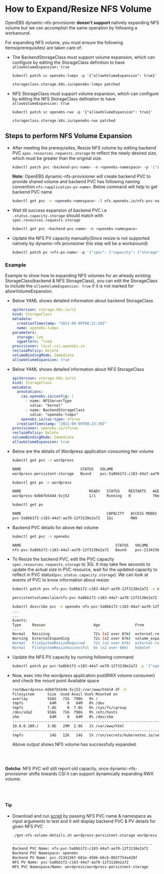 # How to Expand/Resize NFS Volume

OpenEBS dynamic-nfs-provisioner **doesn't support** natively expanding NFS volume but we can accomplish the same operation by following a workaround.


For expanding NFS volume, you must ensure the following items(prerequisites) are taken care of:

- The BackendStorageClass must support volume expansion, which can configure by editing the StorageClass definition to have `allowVolumeExpansion: true`

  ```
  kubectl patch sc openebs-lvmpv -p '{"allowVolumeExpansion": true}'
  ```

  ```sh
  storageclass.storage.k8s.io/openebs-lvmpv patched
  ```
- NFS StorageClass must support volume expansion, which can configure by editing the NFS StorageClass defination to have `allowVolumeExpansion: true`

  ```
  kubectl patch sc openebs-rwx -p '{"allowVolumeExpansion": true}'
  ```

  ```sh
  storageclass.storage.k8s.io/openebs-rwx patched
  ```

## Steps to perform NFS Volume Expansion

- After meeting the prerequisites, Resize NFS volume by editing backend PVC `spec.resources.requests.storage` to reflect the newly desired size, which must be greater than the original size.
  ```sh
  kubectl patch pvc <backend-pvc-name> -n <openebs-namespace> -p '{"spec": {"resources": {"requests": {"storage": "10Gi"}}}}'
  ```
  **Note**: OpenEBS dynamic-nfs-provisioner will create backend PVC to provide shared volume and backend PVC has following naming convention `nfs-<application-pv-name>`. Below command will help to get backend PVC name
  ```sh
  kubectl get pvc -n <openebs-namespace> -l nfs.openebs.io/nfs-pvc-name=<nfs_pvc_name> -o jsonpath='{.items[0].metadata.name}'
  ```
- Wait till success expansion of backend PVC i.e `.status.capacity.storage` should match with `spec.resources.requests.storage`
  ```sh
  kubectl get pvc <backend-pvc-name> -n <openebs-namespace>
  ```
- Update the NFS PV capacity manually(Since resize is not supported natively by dynamic-nfs provisioner this step will be a workaround)
  ```sh
  kubectl patch pv <nfs-pv-name> -p '{"spec": {"capacity": {"storage": "2Gi"}}}'
  ```

### Example

Example to show how to expanding NFS volumes for an already existing StorageClass(backend & NFS StorageClass), you can edit the StorageClass to include the `allowVolumeExpansion: true` if it is not marked for allowVolumeExpansion.

- Below YAML shows detailed information about backend StorageClass
  ```yaml
  apiVersion: storage.k8s.io/v1
  kind: StorageClass
  metadata:
    creationTimestamp: "2021-09-09T08:21:34Z"
    name: openebs-lvmpv
  parameters:
    storage: lvm
    vgpattern: ^lvm$
  provisioner: local.csi.openebs.io
  reclaimPolicy: Delete
  volumeBindingMode: Immediate
  allowVolumeExpansion: true
  ```
- Below YAML shows detailed information about NFS StorageClass
  ```yaml
  apiVersion: storage.k8s.io/v1
  kind: StorageClass
  metadata:
    annotations:
      cas.openebs.io/config: |
        - name: NFSServerType
          value: "kernel"
        - name: BackendStorageClass
          value: "openebs-lvmpv"
      openebs.io/cas-type: nfsrwx
    creationTimestamp: "2021-09-09T08:23:39Z"
  provisioner: openebs.io/nfsrwx
  reclaimPolicy: Delete
  volumeBindingMode: Immediate
  allowVolumeExpansion: true
  ```
- Below are the details of Wordpress application consuming `RWX` volume

  ```sh
  kubectl get pvc -n wordpress

  NAME                           STATUS   VOLUME                                     CAPACITY   ACCESS MODES   STORAGECLASS    AGE
  wordpress-persistent-storage   Bound    pvc-5a8bb1f2-c183-44a7-aa70-12f3138e2a72   1Gi        RWX            openebs-rwx     75m

  kubectl get po -n wordpress

  NAME                               READY   STATUS    RESTARTS   AGE
  wordpress-6db6fb5444-5vj52         1/1     Running   0          76m

  kubectl get pv

  NAME                                       CAPACITY   ACCESS MODES   RECLAIM POLICY   STATUS   CLAIM                                                  STORAGECLASS    REASON   AGE
  pvc-5a8bb1f2-c183-44a7-aa70-12f3138e2a72   1Gi        RWX            Delete           Bound    wordpress/wordpress-persistent-storage                 openebs-rwx              77m
  ```
- Backend PVC details for above `RWX` volume
  ```sh
  kubectl get pvc -n openebs

  NAME                                           STATUS   VOLUME                                     CAPACITY   ACCESS MODES   STORAGECLASS    AGE
  nfs-pvc-5a8bb1f2-c183-44a7-aa70-12f3138e2a72   Bound    pvc-2134156f-681e-456b-b6cb-802f754a420f   1Gi        RWO            openebs-lvmpv   85m
  ```
- To Resize the backend PVC, edit the PVC capacity `spec.resources.requests.storage` to 3Gi. It may take few seconds to update the actual size in PVC resource, wait for the updated capacity to reflect in PVC status(`pvc.status.capacity.storage`). We can look at events of PVC to know information about resize:
  ```sh
  kubectl patch pvc nfs-pvc-5a8bb1f2-c183-44a7-aa70-12f3138e2a72 -n openebs -p '{"spec": {"resources": {"requests": {"storage": "3Gi"}}}}'

  persistentvolumeclaim/nfs-pvc-5a8bb1f2-c183-44a7-aa70-12f3138e2a72 patched
  ```
  ```sh
  kubectl describe pvc -n openebs nfs-pvc-5a8bb1f2-c183-44a7-aa70-12f3138e2a72
  ...
  ...
  Events:
  Type     Reason                      Age                From                                   Message
  ----     ------                      ----               ----                                   -------
  Normal   Resizing                    72s (x2 over 67m)  external-resizer local.csi.openebs.io  External resizer is resizing volume pvc-2134156f-681e-456b-b6cb-802f754a420f
  Warning  ExternalExpanding           72s (x2 over 67m)  volume_expand                          Ignoring the PVC: didn't find a plugin capable of expanding the volume; waiting for an external controller to process this PVC.
  Normal   FileSystemResizeRequired    72s (x2 over 67m)  external-resizer local.csi.openebs.io  Require file system resize of volume on node
  Normal   FileSystemResizeSuccessful  6s (x2 over 66m)   kubelet                                MountVolume.NodeExpandVolume succeeded for volume "pvc-2134156f-681e-456b-b6cb-802f754a420f"
  ```
- Update the NFS PV capacity by running following command
  ```sh
  kubectl patch pv pvc-5a8bb1f2-c183-44a7-aa70-12f3138e2a72 -p '{"spec": {"capacity": {"storage": "3Gi"}}}'
  ```
- Now, exec into the wordpress application pod(RWX volume consumer) and check the mount point Available space
  ```sh
  root@wordpress-6db6fb5444-5vj52:/var/www/html# df -h
  Filesystem      Size  Used Avail Use% Mounted on
  overlay         916G   71G  798G   9% /
  tmpfs            64M     0   64M   0% /dev
  tmpfs           7.8G     0  7.8G   0% /sys/fs/cgroup
  /dev/sda2       916G   71G  798G   9% /etc/hosts
  shm              64M     0   64M   0% /dev/shm
  ----------------------------------------------------------------------
  10.0.0.180:/    3.0G   29M  2.9G   1% /var/www/html                   |
  ----------------------------------------------------------------------
  tmpfs            14G   12K   14G   1% /run/secrets/kubernetes.io/serviceaccount
  ```

  Above output shows NFS volume has successfully expanded.

<br></br>

**Gotcha**: NFS PVC will still report old capacity, once dynamic-nfs-provisioner shifts towards CSI it can support dynamically expanding RWX volume.

<br></br>

#### Tip

- Download and run [script](./get-nfs-volume-details.sh) by passing NFS PVC name & namespace as input arguments to test and
  it will display backend PVC & PV details for given NFS PVC
  ```sh
  ./get-nfs-volume-details.sh wordpress-persistent-storage wordpress

  ----------------------------------------------------------------
  Backend PVC Name: nfs-pvc-5a8bb1f2-c183-44a7-aa70-12f3138e2a72
  Backend PVC Namespace: openebs
  Backend PV Name: pvc-2134156f-681e-456b-b6cb-802f754a420f
  NFS PV Name: pvc-5a8bb1f2-c183-44a7-aa70-12f3138e2a72
  NFS PVC Namespace/Name: wordpress/wordpress-persistent-storage
  ```
